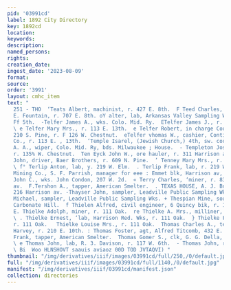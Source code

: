 ```yaml
---
pid: '03991cd'
label: 1892 City Directory
key: 1892cd
location: 
keywords: 
description: 
named_persons: 
rights: 
creation_date: 
ingest_date: '2023-08-09'
format: 
source: 
order: '3991'
layout: cmhc_item
text: "                                                                            TEA
  251 - THO  ‘Teats Albert, machinist, r. 427 E. 8th.  F Teed Charles, blksmith, I.
  E. Fountain, r. 707 E. 8th. oY alter, lab, Arkansas Valley Sampling Wks, r. 125
  Ff 5th.  -Telfer James A., wks. Colo. Mid. Ry.  ETelfer James J., r. 126 W. Chestnut.
  \ e Telfer Mary Mrs., r. 113 E. 13th.  e Telfer Robert, in charge County Hospital,
  210 S. Pine, r. F 126 W. Chestnut.  eTelfer vhomas W., cashier, Continental Oil
  Co., r. 113 E. , 13th.  ‘Temple Isarel, (Jewish Church,) 4th, sw. cor. Pine. ‘Templet
  A. A., wiper, Colo. Mid. Ry, bds. Milwaukee ; House.  - Templeton Joseph, teamster,
  r. 135% W. Chestnut.  Ten Eyck John W., ore hauler, r. 311 Harrison av.  ‘Tenney
  John, driver, Baer Brothers, r. 609 N. Pine.  ’ Tenney Mary Mrs., r. 310 EK. 4th.
  \ f° Terlip Anton, lab, y. 219 W. Elm.  . Terlip Frank, lab, r. 219 W. Elm.  : Terrible
  Mining Co., S. F. Parrish, manager for eee : Emmet blk, Harrison av, cor. 5th.  Terrill
  John C., wks. John Condon, 207 W. 2d.  « Terry Charles, ‘miner, r. 8300 Harrison
  av.  F.Tershon A., tapper, American Smelter.  . TEXAS HOUSE, A. J. Brabant, propr,
  216 Harrison av. -Thayser John, sampler, Leadville Public Sampling Wks.  ; Thayser
  Michael, sampler, Leadville Public Sampling Wks. + Thespian Mine, southeast slope,
  Carbonate Hill.  f Thielen Alfred, civil engineer, 6 Quincy bik, r. 134 E. 8th.
  E. Thielke Adolph, miner, r. 111 Oak.  re Thielke A. Mrs., milliner, 1134 E. 4th.
  \ . Thielke Ernest, ‘lab, Harrison Red. Wks, r. 111 Oak.  } Thielke Frank, miner,
  r. 111 Oak.   Thielke Louise Mrs., r. 111 Oak.  Thomas Charles A., teamster, John
  Harvey, r. 210 E. 10th. : Thomas Foster, agt, Alfred Titcomb, 432 E. 5th.  + Thomas
  Frank, tapper, American Smelter.  Thomas Gomer S., clk, G. G. Della, r. 114 E. 12th.
  \ e Thomas John, lab, R. 3. Davison, r. 117 W. 6th.  - Thomas John, r. 118 E. 5th.
  \ Bi  Woo HLNSHOVT saauis aviaoz 00D TOD JVTAQVI) "
thumbnail: "/img/derivatives/iiif/images/03991cd/full/250,/0/default.jpg"
full: "/img/derivatives/iiif/images/03991cd/full/1140,/0/default.jpg"
manifest: "/img/derivatives/iiif/03991cd/manifest.json"
collection: directories
---
```

